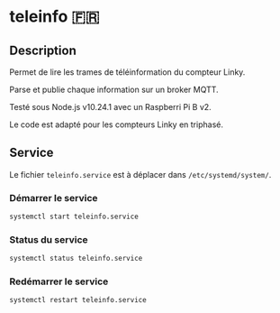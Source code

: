 # teleinfo :fr:

## Description

Permet de lire les trames de téléinformation du compteur Linky.

Parse et publie chaque information sur un broker MQTT.

Testé sous Node.js v10.24.1 avec un Raspberri Pi B v2.

Le code est adapté pour les compteurs Linky en triphasé.

## Service

Le fichier `teleinfo.service` est à déplacer dans `/etc/systemd/system/`.

### Démarrer le service

```sh
systemctl start teleinfo.service
```

### Status du service

```sh
systemctl status teleinfo.service
```

### Redémarrer le service

```sh
systemctl restart teleinfo.service
```

